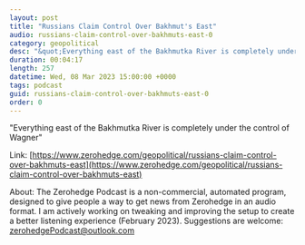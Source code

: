 ```yaml
---
layout: post
title: "Russians Claim Control Over Bakhmut's East"
audio: russians-claim-control-over-bakhmuts-east-0
category: geopolitical
desc: "&quot;Everything east of the Bakhmutka River is completely under the control of Wagner&quot;"
duration: 00:04:17
length: 257
datetime: Wed, 08 Mar 2023 15:00:00 +0000
tags: podcast
guid: russians-claim-control-over-bakhmuts-east-0
order: 0
---
```

&quot;Everything east of the Bakhmutka River is completely under the control of Wagner&quot;

Link: [https://www.zerohedge.com/geopolitical/russians-claim-control-over-bakhmuts-east](https://www.zerohedge.com/geopolitical/russians-claim-control-over-bakhmuts-east)

About: The Zerohedge Podcast is a non-commercial, automated program, designed to give people a way to get news from Zerohedge in an audio format.  I am actively working on tweaking and improving the setup to create a better listening experience (February 2023).  Suggestions are welcome: [zerohedgePodcast@outlook.com](mailto:zerohedgePodcast@outlook.com)